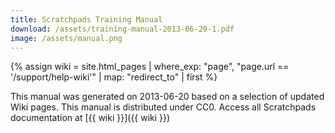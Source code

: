 ```yaml
---
title: Scratchpads Training Manual
download: /assets/training-manual-2013-06-20-1.pdf
image: /assets/manual.png
---
```


{% assign wiki = site.html_pages | where_exp: "page", "page.url == '/support/help-wiki'" | map: "redirect_to" | first  %}

This manual was generated on 2013-06-20 based on a selection of updated Wiki pages. This manual is distributed under CC0. Access all Scratchpads documentation at [{{ wiki }}]({{ wiki }})